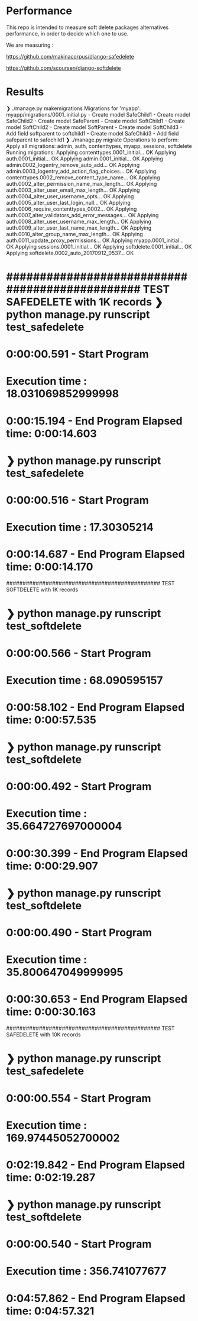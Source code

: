 # Performance

This repo is intended to measure soft delete packages alternatives performance, in order to decide which one to use.

We are measuring : 

https://github.com/makinacorpus/django-safedelete

https://github.com/scoursen/django-softdelete


# Results

❯ ./manage.py makemigrations
Migrations for 'myapp':
  myapp/migrations/0001_initial.py
    - Create model SafeChild1
    - Create model SafeChild2
    - Create model SafeParent
    - Create model SoftChild1
    - Create model SoftChild2
    - Create model SoftParent
    - Create model SoftChild3
    - Add field softparent to softchild1
    - Create model SafeChild3
    - Add field safeparent to safechild1
❯ ./manage.py migrate
Operations to perform:
  Apply all migrations: admin, auth, contenttypes, myapp, sessions, softdelete
Running migrations:
  Applying contenttypes.0001_initial... OK
  Applying auth.0001_initial... OK
  Applying admin.0001_initial... OK
  Applying admin.0002_logentry_remove_auto_add... OK
  Applying admin.0003_logentry_add_action_flag_choices... OK
  Applying contenttypes.0002_remove_content_type_name... OK
  Applying auth.0002_alter_permission_name_max_length... OK
  Applying auth.0003_alter_user_email_max_length... OK
  Applying auth.0004_alter_user_username_opts... OK
  Applying auth.0005_alter_user_last_login_null... OK
  Applying auth.0006_require_contenttypes_0002... OK
  Applying auth.0007_alter_validators_add_error_messages... OK
  Applying auth.0008_alter_user_username_max_length... OK
  Applying auth.0009_alter_user_last_name_max_length... OK
  Applying auth.0010_alter_group_name_max_length... OK
  Applying auth.0011_update_proxy_permissions... OK
  Applying myapp.0001_initial... OK
  Applying sessions.0001_initial... OK
  Applying softdelete.0001_initial... OK
  Applying softdelete.0002_auto_20170912_0537... OK


############################################### TEST SAFEDELETE with 1K records
❯ python manage.py runscript test_safedelete
========================================
0:00:00.591 - Start Program
========================================
Execution time : 18.031069852999998
========================================
0:00:15.194 - End Program
Elapsed time: 0:00:14.603
========================================

❯ python manage.py runscript test_safedelete
========================================
0:00:00.516 - Start Program
========================================

Execution time : 17.30305214
========================================
0:00:14.687 - End Program
Elapsed time: 0:00:14.170
========================================


############################################### TEST SOFTDELETE with 1K records

❯ python manage.py runscript test_softdelete
========================================
0:00:00.566 - Start Program
========================================

Execution time : 68.090595157
========================================
0:00:58.102 - End Program
Elapsed time: 0:00:57.535
========================================

❯ python manage.py runscript test_softdelete
========================================
0:00:00.492 - Start Program
========================================

Execution time : 35.664727697000004
========================================
0:00:30.399 - End Program
Elapsed time: 0:00:29.907
========================================

❯ python manage.py runscript test_softdelete
========================================
0:00:00.490 - Start Program
========================================

Execution time : 35.800647049999995
========================================
0:00:30.653 - End Program
Elapsed time: 0:00:30.163
========================================


############################################### TEST SAFEDELETE with 10K records


❯ python manage.py runscript test_safedelete
========================================
0:00:00.554 - Start Program
========================================
Execution time : 169.97445052700002
========================================
0:02:19.842 - End Program
Elapsed time: 0:02:19.287
========================================

❯ python manage.py runscript test_softdelete
========================================
0:00:00.540 - Start Program
========================================

Execution time : 356.741077677
========================================
0:04:57.862 - End Program
Elapsed time: 0:04:57.321
========================================
